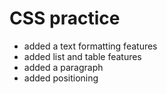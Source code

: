 # CSS practice
- added a text formatting features
- added list and table  features
- added a paragraph
- added positioning